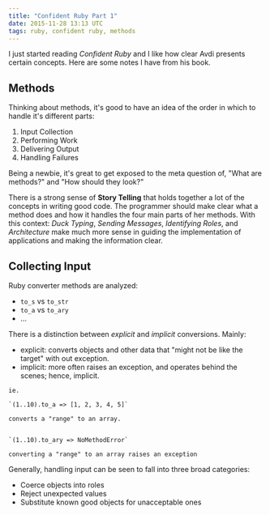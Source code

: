 ```yaml
---
title: "Confident Ruby Part 1"
date: 2015-11-28 13:13 UTC
tags: ruby, confident ruby, methods
---
```


I just started reading *Confident Ruby* and I like how clear Avdi presents certain concepts.  Here are some notes I have from his book.

## Methods

Thinking about methods, it's good to have an idea of the order in which to handle it's different parts:

1. Input Collection
2. Performing Work
3. Delivering Output
4. Handling Failures

Being a newbie, it's great to get exposed to the meta question of, "What are methods?" and "How should they look?"

There is a strong sense of **Story Telling** that holds together a lot of the concepts in writing good code.  The programmer should make clear what a method does and how it handles the four main parts of her methods.  With this context: *Duck Typing*, *Sending Messages*, *Identifying Roles*, and *Architecture* make much more sense in guiding the implementation of applications and making the information clear.

## Collecting Input

Ruby converter methods are analyzed:

* `to_s` vs `to_str`
* `to_a` vs `to_ary`
* ...

There is a distinction between *explicit* and *implicit* conversions.  Mainly:

* explicit: converts objects and other data that "might not be like the target" with out exception.
* implicit: more often raises an exception, and operates behind the scenes; hence, implicit.

~~~
ie.

`(1..10).to_a => [1, 2, 3, 4, 5]`

converts a "range" to an array.


`(1..10).to_ary => NoMethodError`

converting a "range" to an array raises an exception
~~~

Generally, handling input can be seen to fall into three broad categories:

* Coerce objects into roles
* Reject unexpected values
* Substitute known good objects for unacceptable ones

